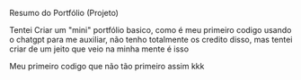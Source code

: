 Resumo do Portfólio (Projeto)

Tentei Criar um "mini" portfólio basico, como é meu primeiro codigo usando o chatgpt para me auxiliar, não tenho totalmente os credito disso, mas tentei criar de um jeito que veio na minha mente
é isso

Meu primeiro codigo que não tão primeiro assim kkk
